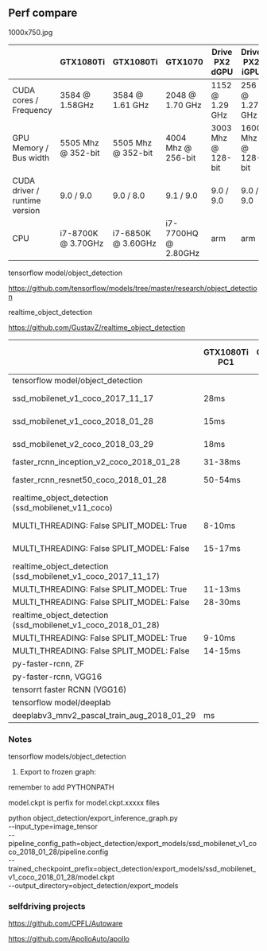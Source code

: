 
## Perf compare


1000x750.jpg

| |  GTX1080Ti | GTX1080Ti | GTX1070 | Drive PX2 dGPU | Drive PX2 iGPU
|---|---|---|---|---|---|
| CUDA cores / Frequency | 3584 @ 1.58GHz | 3584 @ 1.61 GHz | 2048 @ 1.70 GHz  | 1152 @ 1.29 GHz | 256 @ 1.27 GHz |
| GPU Memory / Bus width | 5505 Mhz @ 352-bit | 5505 Mhz @ 352-bit | 4004 Mhz @ 256-bit  | 3003 Mhz @ 128-bit  | 1600 Mhz @ 128-bit |
| CUDA driver / runtime version | 9.0 / 9.0 | 9.0 / 8.0  | 9.1 / 9.0 | 9.0 / 9.0 | 9.0 / 9.0 |
| CPU | i7-8700K @ 3.70GHz | i7-6850K @ 3.60GHz |  i7-7700HQ @ 2.80GHz | arm  | arm |


tensorflow model/object_detection

https://github.com/tensorflow/models/tree/master/research/object_detection

realtime_object_detection

https://github.com/GustavZ/realtime_object_detection



|   | GTX1080Ti PC1 | GTX1080Ti PC2 | GTX1070 Notebook | Drive PX2 dGPU | Drive PX2 iGPU |
|---|---|---|---|---|---|
| tensorflow model/object_detection |
| ssd_mobilenet_v1_coco_2017_11_17 | 28ms |   | 40-45ms  | 300-330ms  | |
| ssd_mobilenet_v1_coco_2018_01_28 | 15ms |   | 19-24ms  | 120-150ms  | 134-160ms |
| ssd_mobilenet_v2_coco_2018_03_29 | 18ms |   | 23-30ms  | 120-150ms  | 174-200ms |
| faster_rcnn_inception_v2_coco_2018_01_28 | 31-38ms |   |   |   | |
| faster_rcnn_resnet50_coco_2018_01_28 | 50-54ms |   | 83-90ms  | 313-337ms  | |
| realtime_object_detection (ssd_mobilenet_v11_coco) |
| MULTI_THREADING: False   SPLIT_MODEL: True | 8-10ms | | 12ms | 41-46ms | 58-60ms |
| MULTI_THREADING: False   SPLIT_MODEL: False | 15-17ms | | 22ms | 144-157ms | 148-160ms |
| realtime_object_detection (ssd_mobilenet_v1_coco_2017_11_17) |
| MULTI_THREADING: False   SPLIT_MODEL: True | 11-13ms | |  |  |  |
| MULTI_THREADING: False   SPLIT_MODEL: False | 28-30ms | |  |  |  |
| realtime_object_detection (ssd_mobilenet_v1_coco_2018_01_28) |
| MULTI_THREADING: False   SPLIT_MODEL: True | 9-10ms | |  |  |  |
| MULTI_THREADING: False   SPLIT_MODEL: False | 14-15ms | |  |  |  |
| py-faster-rcnn, ZF | | | 42ms |  | |
| py-faster-rcnn, VGG16 | | | 97ms |  | |
| tensorrt faster RCNN (VGG16) | | | 90ms | 270ms | |
| tensorflow model/deeplab |
| deeplabv3_mnv2_pascal_train_aug_2018_01_29 | ms |   | 34ms  | 100ms  | 213ms |



### Notes

tensorflow models/object_detection

1) Export to frozen graph:

remember to add PYTHONPATH

model.ckpt is perfix for model.ckpt.xxxxx files

python object_detection/export_inference_graph.py \
    --input_type=image_tensor \
    --pipeline_config_path=object_detection/export_models/ssd_mobilenet_v1_coco_2018_01_28/pipeline.config \
    --trained_checkpoint_prefix=object_detection/export_models/ssd_mobilenet_v1_coco_2018_01_28/model.ckpt \
    --output_directory=object_detection/export_models



### selfdriving projects

https://github.com/CPFL/Autoware

https://github.com/ApolloAuto/apollo


